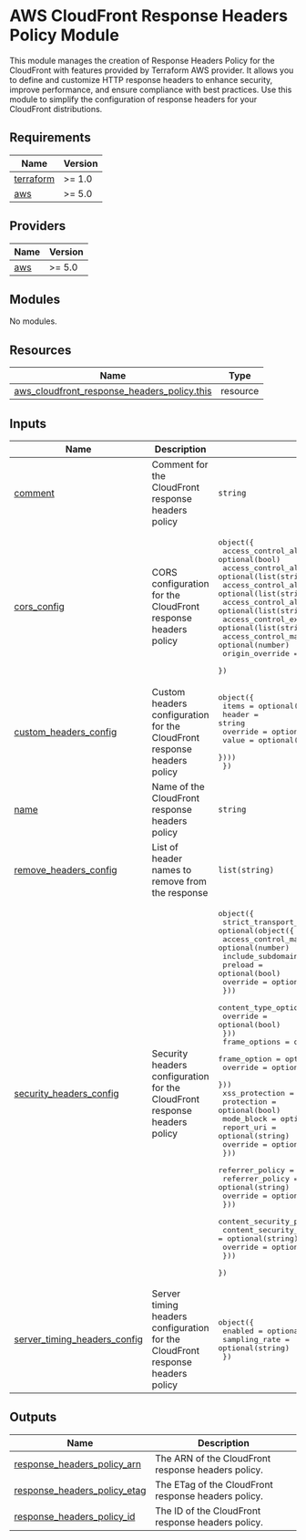 # AWS CloudFront Response Headers Policy Module

This module manages the creation of Response Headers Policy for the CloudFront with features provided by Terraform AWS provider. It allows you to define and customize HTTP response headers to enhance security, improve performance, and ensure compliance with best practices. Use this module to simplify the configuration of response headers for your CloudFront distributions.

<!-- BEGINNING OF PRE-COMMIT-TERRAFORM DOCS HOOK -->
## Requirements

| Name | Version |
|------|---------|
| <a name="requirement_terraform"></a> [terraform](#requirement\_terraform) | >= 1.0 |
| <a name="requirement_aws"></a> [aws](#requirement\_aws) | >= 5.0 |

## Providers

| Name | Version |
|------|---------|
| <a name="provider_aws"></a> [aws](#provider\_aws) | >= 5.0 |

## Modules

No modules.

## Resources

| Name | Type |
|------|------|
| [aws_cloudfront_response_headers_policy.this](https://registry.terraform.io/providers/hashicorp/aws/latest/docs/resources/cloudfront_response_headers_policy) | resource |

## Inputs

| Name | Description | Type | Default | Required |
|------|-------------|------|---------|:--------:|
| <a name="input_comment"></a> [comment](#input\_comment) | Comment for the CloudFront response headers policy | `string` | `""` | no |
| <a name="input_cors_config"></a> [cors\_config](#input\_cors\_config) | CORS configuration for the CloudFront response headers policy | <pre>object({<br/>    access_control_allow_credentials = optional(bool)<br/>    access_control_allow_headers     = optional(list(string), [])<br/>    access_control_allow_methods     = optional(list(string), [])<br/>    access_control_allow_origins     = optional(list(string), [])<br/>    access_control_expose_headers    = optional(list(string), [])<br/>    access_control_max_age_sec       = optional(number)<br/>    origin_override                  = optional(bool)<br/>  })</pre> | `null` | no |
| <a name="input_custom_headers_config"></a> [custom\_headers\_config](#input\_custom\_headers\_config) | Custom headers configuration for the CloudFront response headers policy | <pre>object({<br/>    items = optional(list(object({<br/>      header   = string<br/>      override = optional(bool)<br/>      value    = optional(string)<br/>    })))<br/>  })</pre> | `null` | no |
| <a name="input_name"></a> [name](#input\_name) | Name of the CloudFront response headers policy | `string` | n/a | yes |
| <a name="input_remove_headers_config"></a> [remove\_headers\_config](#input\_remove\_headers\_config) | List of header names to remove from the response | `list(string)` | `[]` | no |
| <a name="input_security_headers_config"></a> [security\_headers\_config](#input\_security\_headers\_config) | Security headers configuration for the CloudFront response headers policy | <pre>object({<br/>    strict_transport_security = optional(object({<br/>      access_control_max_age_sec = optional(number)<br/>      include_subdomains         = optional(bool)<br/>      preload                    = optional(bool)<br/>      override                   = optional(bool)<br/>    }))<br/>    content_type_options = optional(object({<br/>      override = optional(bool)<br/>    }))<br/>    frame_options = optional(object({<br/>      frame_option = optional(string)<br/>      override     = optional(bool)<br/>    }))<br/>    xss_protection = optional(object({<br/>      protection = optional(bool)<br/>      mode_block = optional(bool)<br/>      report_uri = optional(string)<br/>      override   = optional(bool)<br/>    }))<br/>    referrer_policy = optional(object({<br/>      referrer_policy = optional(string)<br/>      override        = optional(bool)<br/>    }))<br/>    content_security_policy = optional(object({<br/>      content_security_policy = optional(string)<br/>      override                = optional(bool)<br/>    }))<br/>  })</pre> | `null` | no |
| <a name="input_server_timing_headers_config"></a> [server\_timing\_headers\_config](#input\_server\_timing\_headers\_config) | Server timing headers configuration for the CloudFront response headers policy | <pre>object({<br/>    enabled       = optional(bool)<br/>    sampling_rate = optional(string)<br/>  })</pre> | `null` | no |

## Outputs

| Name | Description |
|------|-------------|
| <a name="output_response_headers_policy_arn"></a> [response\_headers\_policy\_arn](#output\_response\_headers\_policy\_arn) | The ARN of the CloudFront response headers policy. |
| <a name="output_response_headers_policy_etag"></a> [response\_headers\_policy\_etag](#output\_response\_headers\_policy\_etag) | The ETag of the CloudFront response headers policy. |
| <a name="output_response_headers_policy_id"></a> [response\_headers\_policy\_id](#output\_response\_headers\_policy\_id) | The ID of the CloudFront response headers policy. |
<!-- END OF PRE-COMMIT-TERRAFORM DOCS HOOK -->
